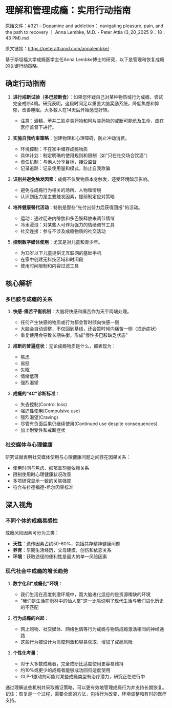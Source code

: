 # 理解和管理成瘾：实用行动指南

原始文件：#321 – Dopamine and addiction： navigating pleasure, pain, and the path to recovery ｜ Anna Lembke, M.D. - Peter Attia (3_20_2025 9：18：43 PM).md

原文链接：https://peterattiamd.com/annalembke/

基于斯坦福大学成瘾医学主任Anna Lembke博士的研究，以下是管理和恢复成瘾的关键行动策略。

## 确定行动指南

1. **进行戒断试验（多巴胺断食）**：如果您怀疑自己对某种物质或行为成瘾，尝试完全戒断4周。研究表明，这段时间足以重置大脑奖励系统，降低焦虑和抑郁，改善睡眠。大多数人在14天后开始感觉好转。
   - 注意：酒精、苯并二氮卓类药物和阿片类药物的戒断可能危及生命，应在医疗监督下进行。

2. **实施自我约束策略**：创建物理和心理障碍，防止冲动消费。
   - 环境控制：不在家中储存成瘾物质
   - 具体计划：制定明确的使用规则和限制（如"只在社交场合饮酒"）
   - 责任机制：与他人分享目标，接受监督
   - 记录追踪：记录使用量和模式，防止自我欺骗

3. **识别并避免触发因素**：成瘾不仅受物质本身触发，还受环境暗示影响。
   - 避免与成瘾行为相关的场所、人物和情境
   - 认识到压力是主要触发因素，提前制定应对策略

4. **培养健康替代活动**：特别是那些"先付出努力后获得回报"的活动。
   - 运动：通过促进内啡肽和多巴胺释放来调节情绪
   - 冷水浸泡：对某些人可作为强力的情绪调节工具
   - 社交连接：参与不涉及成瘾物质的社交活动

5. **控制数字媒体使用**：尤其是对儿童和青少年。
   - 为13岁以下儿童提供无互联网的基础手机
   - 在家中创建无科技区域和时间段
   - 使用时间限制和内容过滤工具

## 核心解析

### 多巴胺与成瘾的关系

1. **快感-痛苦平衡机制**：大脑将快感和痛苦作为天平两端处理。
   - 任何产生快感的物质或行为都会暂时倾向快感一侧
   - 大脑会自动调整，不仅回到基线，还会暂时倾向痛苦一侧（戒断症状）
   - 重复使用会导致长期失衡，形成"慢性多巴胺缺乏状态"

2. **戒断的普遍症状**：无论成瘾物质是什么，都表现为：
   - 焦虑
   - 易怒
   - 失眠
   - 情绪低落
   - 强烈渴望

3. **成瘾的"4C"诊断标准**：
   - 失去控制(Control loss)
   - 强迫性使用(Compulsive use)
   - 强烈渴望(Craving)
   - 尽管有负面后果仍继续使用(Continued use despite consequences)
   - 加上耐受性和戒断症状

### 社交媒体与心理健康

研究证据表明社交媒体使用与心理健康问题之间存在因果关系：
   - 使用时间与焦虑、抑郁呈剂量依赖关系
   - 限制使用时心理健康状况改善
   - 多项研究显示一致的关联强度
   - 符合布拉德福德-希尔因果标准

## 深入视角

### 不同个体的成瘾易感性

成瘾风险因素可分为三类：
   - **天性**：遗传因素占约50-60%，包括共存精神健康问题
   - **养育**：早期生活经历，父母建模，创伤和依恋关系
   - **环境**：获取途径的便利性是最大的单一风险因素

### 现代社会中成瘾的增长趋势

1. **数字化和"成瘾化"环境**：
   - 我们生活在高度刺激环境中，而大脑进化适应的是资源稀缺的环境
   - "我们是生活在雨林中的仙人掌"这一比喻说明了现代生活与我们进化历史的不匹配

2. **行为成瘾的兴起**：
   - 网上购物、社交媒体、网络色情等行为成瘾与物质成瘾激活相同的神经通路
   - 这些行为被设计为高度刺激和容易获取，增加了成瘾风险

3. **个性化考量**：
   - 对于大多数成瘾者，完全戒断比适度使用更容易维持
   - 约10%或更少的成瘾者能够成功回归适度使用
   - GLP-1激动剂可能对某些成瘾类型有治疗潜力，研究正在进行中

通过理解这些机制并采取循证策略，可以更有效地管理成瘾行为并支持长期恢复。记住：恢复是一个过程，需要全面的方法，包括行为改变、环境调整和有时的医疗支持。